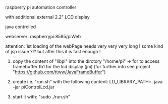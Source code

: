 raspberry pi automation controller

with additional external 2.2" LCD display

java controlled

webserver: raspberrypi:8585/piWeb

  attention: 1st loading of the webPage needs very very very long !
  some kind of jsp issue ?!?
  but after this it is fast enough !

  
1) copy the content of "libpi" into the dirctory "/home/pi"
  -> for to access framebuffer fb1 for the lcd display (jni)
  (for further info see project "https://github.com/ttww/JavaFrameBuffer")

2) create i.e. "run.sh" with the following content:
  LD_LIBRARY_PATH=. java -jar piControlLcd.jar

3) start it with: "sudo ./run.sh"
